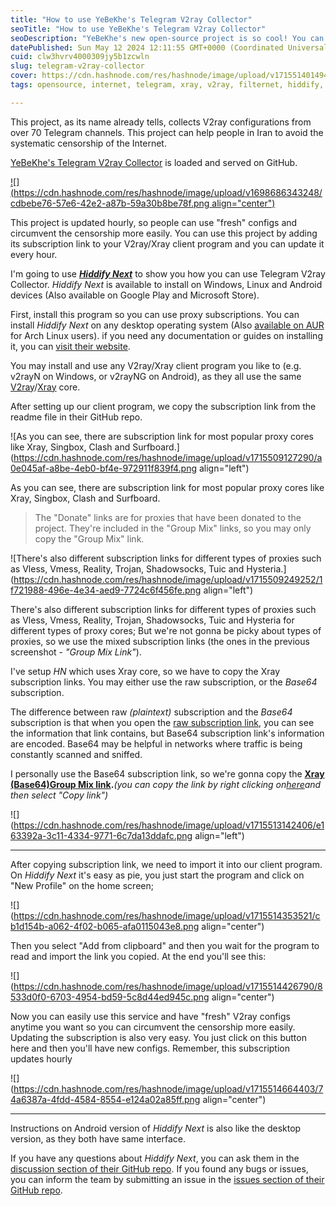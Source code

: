```yaml
---
title: "How to use YeBeKhe's Telegram V2ray Collector"
seoTitle: "How to use YeBeKhe's Telegram V2ray Collector"
seoDescription: "YeBeKhe's new open-source project is so cool! You can use V2ray configurations from shared configs over the Telegram channels."
datePublished: Sun May 12 2024 12:11:55 GMT+0000 (Coordinated Universal Time)
cuid: clw3hvrv4000309jy5b1zcwln
slug: telegram-v2ray-collector
cover: https://cdn.hashnode.com/res/hashnode/image/upload/v1715514014949/a4d59d82-05e5-437a-9bd3-851fdbe9d651.png
tags: opensource, internet, telegram, xray, v2ray, filternet, hiddify, internet-censorship

---
```


This project, as its name already tells, collects V2ray configurations from over 70 Telegram channels. This project can help people in Iran to avoid the systematic censorship of the Internet.

[YeBeKhe's Telegram V2ray Collector](https://github.com/yebekhe/TelegramV2rayCollector) is loaded and served on GitHub.

[![](https://cdn.hashnode.com/res/hashnode/image/upload/v1698686343248/cdbebe76-57e6-42e2-a87b-59a30b8be78f.png align="center")](https://github.com/yebekhe/TelegramV2rayCollector)

This project is updated hourly, so people can use "fresh" configs and circumvent the censorship more easily. You can use this project by adding its subscription link to your V2ray/Xray client program and you can update it every hour.

I'm going to use [***Hiddify Next***](https://github.com/hiddify/hiddify-next) to show you how you can use Telegram V2ray Collector. *Hiddify Next* is available to install on Windows, Linux and Android devices (Also available on Google Play and Microsoft Store).

First, install this program so you can use proxy subscriptions. You can install *Hiddify Next* on any desktop operating system (Also [available on AUR](https://aur.archlinux.org/packages/hiddify-next-bin) for Arch Linux users). if you need any documentation or guides on installing it, you can [visit their website](https://hiddify.com/app/).

You may install and use any V2ray/Xray client program you like to (e.g. v2rayN on Windows, or v2rayNG on Android), as they all use the same [V2ray](https://github.com/v2ray/v2ray-core)/[Xray](https://github.com/XTLS/Xray-core) core.

After setting up our client program, we copy the subscription link from the readme file in their GitHub repo.

![As you can see, there are subscription link for most popular proxy cores like Xray, Singbox, Clash and Surfboard.](https://cdn.hashnode.com/res/hashnode/image/upload/v1715509127290/a0e045af-a8be-4eb0-bf4e-972911f839f4.png align="left")

As you can see, there are subscription link for most popular proxy cores like Xray, Singbox, Clash and Surfboard.

> The "Donate" links are for proxies that have been donated to the project. They're included in the "Group Mix" links, so you may only copy the "Group Mix" link.

![There's also different subscription links for different types of proxies such as Vless, Vmess, Reality, Trojan, Shadowsocks, Tuic and Hysteria.](https://cdn.hashnode.com/res/hashnode/image/upload/v1715509249252/1f721988-496e-4e34-aed9-7724c6f456fe.png align="left")

There's also different subscription links for different types of proxies such as Vless, Vmess, Reality, Trojan, Shadowsocks, Tuic and Hysteria for different types of proxy cores; But we're not gonna be picky about types of proxies, so we use the mixed subscription links (the ones in the previous screenshot - *"Group Mix Link"*).

I've setup *HN* which uses Xray core, so we have to copy the Xray subscription links. You may either use the raw subscription, or the *Base64* subscription.

The difference between raw *(plaintext)* subscription and the *Base64* subscription is that when you open the [raw subscription link](https://raw.githubusercontent.com/yebekhe/TelegramV2rayCollector/main/sub/normal/mix), you can see the information that link contains, but Base64 subscription link's information are encoded. Base64 may be helpful in networks where traffic is being constantly scanned and sniffed.

I personally use the Base64 subscription link, so we're gonna copy the [**Xray (Base64)Group Mix link**](https://raw.githubusercontent.com/yebekhe/TelegramV2rayCollector/main/sub/base64/mix)**.***(you can copy the link by right clicking on*[*here*](https://raw.githubusercontent.com/yebekhe/TelegramV2rayCollector/main/sub/base64/mix)*and then select "Copy link")*

![](https://cdn.hashnode.com/res/hashnode/image/upload/v1715513142406/e163392a-3c11-4334-9771-6c7da13ddafc.png align="left")

---

After copying subscription link, we need to import it into our client program. On *Hiddify Next* it's easy as pie, you just start the program and click on "New Profile" on the home screen;

![](https://cdn.hashnode.com/res/hashnode/image/upload/v1715514353521/cb1d154b-a062-4f02-b065-afa0115043e8.png align="center")

Then you select "Add from clipboard" and then you wait for the program to read and import the link you copied. At the end you'll see this:

![](https://cdn.hashnode.com/res/hashnode/image/upload/v1715514426790/8533d0f0-6703-4954-bd59-5c8d44ed945c.png align="center")

Now you can easily use this service and have "fresh" V2ray configs anytime you want so you can circumvent the censorship more easily. Updating the subscription is also very easy. You just click on this button here and then you'll have new configs. Remember, this subscription updates hourly

![](https://cdn.hashnode.com/res/hashnode/image/upload/v1715514664403/74a6387a-4fdd-4584-8554-e124a02a85ff.png align="center")

---

Instructions on Android version of *Hiddify Next* is also like the desktop version, as they both have same interface.

If you have any questions about *Hiddify Next*, you can ask them in the [discussion section of their GitHub repo](https://github.com/hiddify/hiddify-next/discussions). If you found any bugs or issues, you can inform the team by submitting an issue in the [issues section of their GitHub repo](https://github.com/hiddify/hiddify-next/issues).